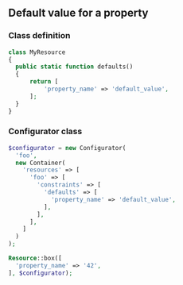 ## Default value for a property

### Class definition

```php
class MyResource
{
  public static function defaults()
  {
      return [
          'property_name' => 'default_value',
      ];
  }
}
```

### Configurator class

```php
$configurator = new Configurator(
  'foo',
  new Container(
    'resources' => [
      'foo' => [
        'constraints' => [
          'defaults' => [
            'property_name' => 'default_value',
          ],
        ],
      ],
    ]
  )
);

Resource::box([
  'property_name' => '42',
], $configurator);
```
